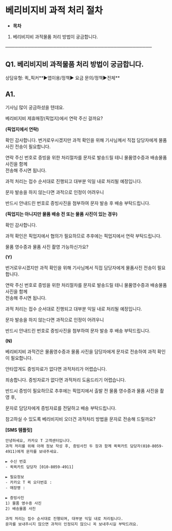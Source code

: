 # 베리비지비 과적 처리 절차

* **목차**

1. 베리비지비 과적물품 처리 방법이 궁금합니다.

──────────────────────────────────────────────

**Q1. 베리비지비 과적물품 처리 방법이 궁금합니다.**
--------------------------------

상담유형: 퀵\_픽커**▶앱이용/정책▶ 요금 문의/정책▶전체**

**A1.**
-------

기사님 많이 궁금하셨을 텐데요.

베리비지비 제휴매장(픽업지)에서 연락 주신 걸까요?

**(픽업지에서 연락)**

확인 감사합니다. 번거로우시겠지만 과적 확인을 위해 기사님께서 직접 담당자에게 물품사진 전송이 필요합니다.

연락 주신 번호로 증빙을 위한 처리절차를 문자로 발송드릴 테니 물품영수증과 배송물품 사진을 함께   
전송해 주시면 됩니다.

과적 처리는 접수 순서대로 진행되고 대부분 익일 내로 처리될 예정입니다.

문자 발송을 하지 않는다면 과적으로 인정이 어려우니

반드시 안내드린 번호로 증빙사진을 첨부하여 문자 발송 후 배송 부탁드립니다.

**(픽업지는 아니지만 물품 배송 전 또는 물품 사진이 있는 경우)**

확인 감사합니다.

과적 확인은 픽업지에서 협의가 필요하므로 추후에는 픽업지에서 연락 부탁드립니다.

물품 영수증과 물품 사진 촬영 가능하신가요?

**(Y)**

번거로우시겠지만 과적 확인을 위해 기사님께서 직접 담당자에게 물품사진 전송이 필요합니다.

연락 주신 번호로 증빙을 위한 처리절차를 문자로 발송드릴 테니 물품영수증과 배송물품 사진을 함께   
전송해 주시면 됩니다.

과적 처리는 접수 순서대로 진행되고 대부분 익일 내로 처리될 예정입니다.

문자 발송을 하지 않는다면 과적으로 인정이 어려우니

반드시 안내드린 번호로 증빙사진을 첨부하여 문자 발송 후 배송 부탁드립니다.

**(N)**

베리비지비 과적건은 물품영수증과 물품 사진을 담당자에게 문자로 전송하여 과적 확인이 필요합니다.

안타깝게도 증빙자료가 없다면 과적처리가 어렵습니다.

죄송합니다. 증빙자료가 없다면 과적처리 도움드리기 어렵습니다.

반드시 증빙이 필요하므로 추후에는 픽업지에서 출발 전 물품 영수증과 물품 사진을 촬영 후,

문자로 담당자에게 증빙자료를 전달하고 배송 부탁드립니다.

참고하실 수 있도록 베리비지비 오더건 과적처리 방법을 문자로 전송해 드릴까요?

**[SMS 템플릿]**

```
안녕하세요, 카카오 T 고객센터입니다.  
과적 처리를 위해 아래 정보 작성 후, 증빙사진 두 장과 함께 퀵퀵카트 담당자(010-8059-4911)에게 문자를 보내주세요.  
  
► 수신 번호   
- 퀵퀵카트 담당자 [010-8059-4911]  
  
► 필요정보   
- 카카오 T 퀵 오더번호 :   
- 매장명 :  
  
► 증빙사진   
1) 물품 영수증 사진   
2) 배송물품 사진  
  
과적 처리는 접수 순서대로 진행되며, 대부분 익일 내로 처리됩니다.  
문자를 보내주시지 않으면 과적이 인정되지 않으니 꼭 보내주시길 부탁드려요.
```
